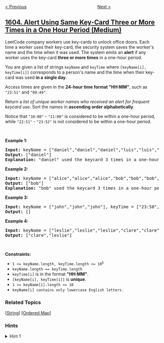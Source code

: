 <!--|This file generated by command(leetcode description); DO NOT EDIT.    |-->
<!--+----------------------------------------------------------------------+-->
<!--|@author    openset <openset.wang@gmail.com>                           |-->
<!--|@link      https://github.com/openset                                 |-->
<!--|@home      https://github.com/openset/leetcode                        |-->
<!--+----------------------------------------------------------------------+-->

[< Previous](../design-parking-system "Design Parking System")
　　　　　　　　　　　　　　　　
[Next >](../find-valid-matrix-given-row-and-column-sums "Find Valid Matrix Given Row and Column Sums")

## [1604. Alert Using Same Key-Card Three or More Times in a One Hour Period (Medium)](https://leetcode.com/problems/alert-using-same-key-card-three-or-more-times-in-a-one-hour-period "警告一小时内使用相同员工卡大于等于三次的人")

<p>LeetCode company workers use key-cards to unlock office doors. Each time a worker uses their key-card, the security system saves the worker&#39;s name and the time when it was used. The system emits an <strong>alert</strong> if any worker uses the key-card <strong>three or more times</strong> in a one-hour period.</p>

<p>You are given a list of strings <code>keyName</code> and <code>keyTime</code> where <code>[keyName[i], keyTime[i]]</code> corresponds to a person&#39;s name and the time when their key-card was used <strong>in a</strong> <strong>single day</strong>.</p>

<p>Access times are given in the <strong>24-hour time format &quot;HH:MM&quot;</strong>, such as <code>&quot;23:51&quot;</code> and <code>&quot;09:49&quot;</code>.</p>

<p>Return a <em>list of unique worker names who received an alert for frequent keycard use</em>. Sort the names in <strong>ascending order alphabetically</strong>.</p>

<p>Notice that <code>&quot;10:00&quot;</code> - <code>&quot;11:00&quot;</code> is considered to be within a one-hour period, while <code>&quot;22:51&quot;</code> - <code>&quot;23:52&quot;</code> is not considered to be within a one-hour period.</p>

<p>&nbsp;</p>
<p><strong>Example 1:</strong></p>

<pre>
<strong>Input:</strong> keyName = [&quot;daniel&quot;,&quot;daniel&quot;,&quot;daniel&quot;,&quot;luis&quot;,&quot;luis&quot;,&quot;luis&quot;,&quot;luis&quot;], keyTime = [&quot;10:00&quot;,&quot;10:40&quot;,&quot;11:00&quot;,&quot;09:00&quot;,&quot;11:00&quot;,&quot;13:00&quot;,&quot;15:00&quot;]
<strong>Output:</strong> [&quot;daniel&quot;]
<strong>Explanation:</strong> &quot;daniel&quot; used the keycard 3 times in a one-hour period (&quot;10:00&quot;,&quot;10:40&quot;, &quot;11:00&quot;).
</pre>

<p><strong>Example 2:</strong></p>

<pre>
<strong>Input:</strong> keyName = [&quot;alice&quot;,&quot;alice&quot;,&quot;alice&quot;,&quot;bob&quot;,&quot;bob&quot;,&quot;bob&quot;,&quot;bob&quot;], keyTime = [&quot;12:01&quot;,&quot;12:00&quot;,&quot;18:00&quot;,&quot;21:00&quot;,&quot;21:20&quot;,&quot;21:30&quot;,&quot;23:00&quot;]
<strong>Output:</strong> [&quot;bob&quot;]
<strong>Explanation:</strong> &quot;bob&quot; used the keycard 3 times in a one-hour period (&quot;21:00&quot;,&quot;21:20&quot;, &quot;21:30&quot;).
</pre>

<p><strong>Example 3:</strong></p>

<pre>
<strong>Input:</strong> keyName = [&quot;john&quot;,&quot;john&quot;,&quot;john&quot;], keyTime = [&quot;23:58&quot;,&quot;23:59&quot;,&quot;00:01&quot;]
<strong>Output:</strong> []
</pre>

<p><strong>Example 4:</strong></p>

<pre>
<strong>Input:</strong> keyName = [&quot;leslie&quot;,&quot;leslie&quot;,&quot;leslie&quot;,&quot;clare&quot;,&quot;clare&quot;,&quot;clare&quot;,&quot;clare&quot;], keyTime = [&quot;13:00&quot;,&quot;13:20&quot;,&quot;14:00&quot;,&quot;18:00&quot;,&quot;18:51&quot;,&quot;19:30&quot;,&quot;19:49&quot;]
<strong>Output:</strong> [&quot;clare&quot;,&quot;leslie&quot;]
</pre>

<p>&nbsp;</p>
<p><strong>Constraints:</strong></p>

<ul>
	<li><code>1 &lt;= keyName.length, keyTime.length &lt;= 10<sup>5</sup></code></li>
	<li><code>keyName.length == keyTime.length</code></li>
	<li><code>keyTime[i]</code>&nbsp;is in the format <strong>&quot;HH:MM&quot;</strong>.</li>
	<li><code>[keyName[i], keyTime[i]]</code> is <strong>unique</strong>.</li>
	<li><code>1 &lt;= keyName[i].length &lt;= 10</code></li>
	<li><code>keyName[i] contains only lowercase English letters.</code></li>
</ul>

### Related Topics
  [[String](../../tag/string/README.md)]
  [[Ordered Map](../../tag/ordered-map/README.md)]

### Hints
<details>
<summary>Hint 1</summary>
Group the times by the name of the card user, then sort each group
</details>

